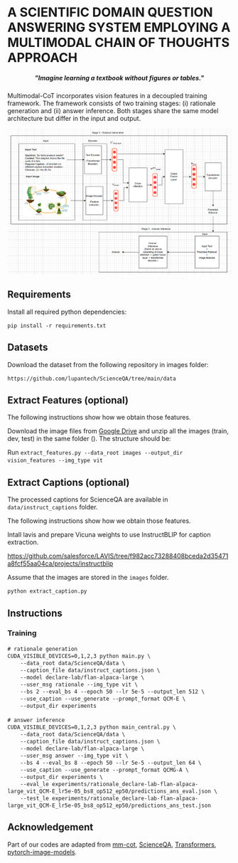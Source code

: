 # A SCIENTIFIC DOMAIN QUESTION ANSWERING SYSTEM EMPLOYING A MULTIMODAL CHAIN OF THOUGHTS APPROACH

<h5 align="center"><i>"Imagine learning a textbook without figures or tables."</i></h5>

Multimodal-CoT incorporates vision features in a decoupled training framework. The framework consists of two training stages: (i) rationale generation and (ii) answer inference. Both stages share the same model architecture but differ in the input and output.

![](vision_features/mm-cot-architecture.png)


## Requirements

Install all required python dependencies:

```
pip install -r requirements.txt
```

## Datasets

Download the dataset from the following repository in images folder:

```
https://github.com/lupantech/ScienceQA/tree/main/data
```


## Extract Features (optional)

The following instructions show how we obtain those features.

Download the image files from [Google Drive](https://drive.google.com/drive/folders/1w8imCXWYn2LxajmGeGH_g5DaL2rabHev?usp=sharing) and unzip all the images (train, dev, test) in the same folder (). The structure should be:

Run ```extract_features.py --data_root images --output_dir vision_features --img_type vit```

## Extract Captions (optional)

The processed captions for ScienceQA are available in ```data/instruct_captions``` folder. 

The following instructions show how we obtain those features.

Intall lavis and prepare Vicuna weights to use InstructBLIP for caption extraction.

https://github.com/salesforce/LAVIS/tree/f982acc73288408bceda2d35471a8fcf55aa04ca/projects/instructblip

Assume that the images are stored in the ```images``` folder. 

```
python extract_caption.py
```

## Instructions

### Training 

```
# rationale generation
CUDA_VISIBLE_DEVICES=0,1,2,3 python main.py \
    --data_root data/ScienceQA/data \
    --caption_file data/instruct_captions.json \
    --model declare-lab/flan-alpaca-large \
    --user_msg rationale --img_type vit \
    --bs 2 --eval_bs 4 --epoch 50 --lr 5e-5 --output_len 512 \
    --use_caption --use_generate --prompt_format QCM-E \
    --output_dir experiments

# answer inference
CUDA_VISIBLE_DEVICES=0,1,2,3 python main_central.py \
    --data_root data/ScienceQA/data \
    --caption_file data/instruct_captions.json \
    --model declare-lab/flan-alpaca-large \
    --user_msg answer --img_type vit \
    --bs 4 --eval_bs 8 --epoch 50 --lr 5e-5 --output_len 64 \
    --use_caption --use_generate --prompt_format QCMG-A \
    --output_dir experiments \
    --eval_le experiments/rationale_declare-lab-flan-alpaca-large_vit_QCM-E_lr5e-05_bs8_op512_ep50/predictions_ans_eval.json \
    --test_le experiments/rationale_declare-lab-flan-alpaca-large_vit_QCM-E_lr5e-05_bs8_op512_ep50/predictions_ans_test.json

```


## Acknowledgement

Part of our codes are adapted from [mm-cot](https://github.com/amazon-science/mm-cot), [ScienceQA](https://github.com/lupantech/ScienceQA), [Transformers](https://github.com/huggingface/transformers), [pytorch-image-models](https://github.com/huggingface/pytorch-image-models).
